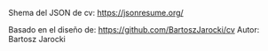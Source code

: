 Shema del JSON de cv:
https://jsonresume.org/

Basado en el diseño de:
https://github.com/BartoszJarocki/cv
Autor: Bartosz Jarocki